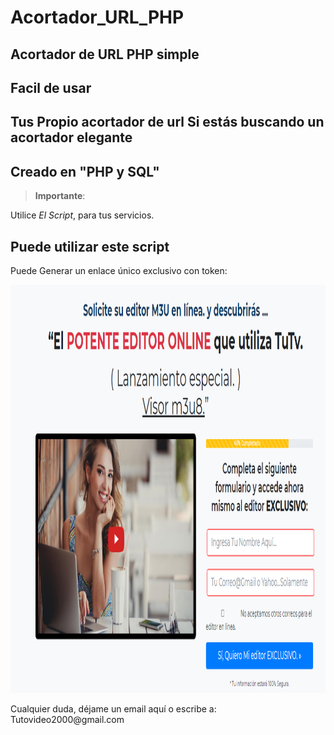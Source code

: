 # Acortador_URL_PHP

<h2> Acortador de URL PHP simple </h2>


<h2>Facil de usar </h2>

<h2>Tus Propio acortador de url Si estás buscando un acortador elegante</h2>

<h2>Creado en "PHP y SQL"</h2>


<blockquote>
<p><strong>Importante</strong>: </p>

</blockquote>
<p>Utilice <em>El Script</em>, para tus servicios.</p>

<p><h2 id="permitir-aplicaciones-menos-seguras-">Puede utilizar este script

</h2> Puede Generar un enlace único exclusivo con token:</p>

<p style="text-align: center;">
<img src="https://raw.githubusercontent.com/ipxxx999/verifica_correo_mail/main/logo.png" 
alt="Interfaz de selecci&oacute;n para permitir aplicaciones menos seguras" width="1123" height="653" />
</p>
<p>Cualquier duda, d&#233;jame un email aqu&#237; o escribe a: Tutovideo2000@gmail.com</p>

<blockquote>

